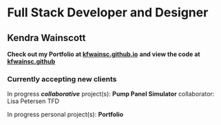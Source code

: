 # Full Stack Developer and Designer

## Kendra Wainscott

**Check out my Portfolio at [kfwainsc.github.io](https://kfwainsc.github.io/ "portfolio page hosted and updated through gitpages")**
**and view the code at [kfwainsc.github](https://github.com/kfwainsc/kfwainsc.github.io "portfolio page hosted and updated through gitpages")**


### Currently accepting new clients 



In progress ***collaborative*** project(s): 
**Pump Panel Simulator**  collaborator: Lisa Petersen TFD

In progress personal project(s): 
**Portfolio** 
